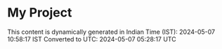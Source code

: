 # My Project

This content is dynamically generated in Indian Time (IST): 2024-05-07 10:58:17 IST
Converted to UTC: 2024-05-07 05:28:17 UTC
